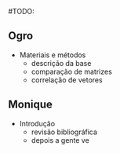 #TODO:

## Ogro

- Materiais e métodos
  - descrição da base
  - comparação de matrizes
  - correlação de vetores

## Monique

- Introdução
  - revisão bibliográfica
  - depois a gente ve
